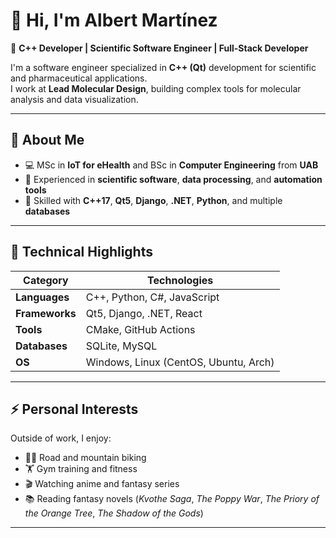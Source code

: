 # 👋 Hi, I'm Albert Martínez

🎯 **C++ Developer | Scientific Software Engineer | Full-Stack Developer**

I'm a software engineer specialized in **C++ (Qt)** development for scientific and pharmaceutical applications.  
I work at **Lead Molecular Design**, building complex tools for molecular analysis and data visualization.  

---

## 🧠 About Me

- 💻 MSc in **IoT for eHealth** and BSc in **Computer Engineering** from **UAB**  
- 🧬 Experienced in **scientific software**, **data processing**, and **automation tools**  
- 🧰 Skilled with **C++17**, **Qt5**, **Django**, **.NET**, **Python**, and multiple **databases**
---

## 🧩 Technical Highlights

| Category | Technologies |
|-----------|---------------|
| **Languages** | C++, Python, C#, JavaScript |
| **Frameworks** | Qt5, Django, .NET, React |
| **Tools** | CMake, GitHub Actions |
| **Databases** | SQLite, MySQL |
| **OS** | Windows, Linux (CentOS, Ubuntu, Arch) |

---

## ⚡ Personal Interests
Outside of work, I enjoy:
- 🚴‍♂️ Road and mountain biking  
- 🏋️ Gym training and fitness  
- 🎬 Watching anime and fantasy series  
- 📚 Reading fantasy novels (*Kvothe Saga*, *The Poppy War*, *The Priory of the Orange Tree*, *The Shadow of the Gods*)  

---

